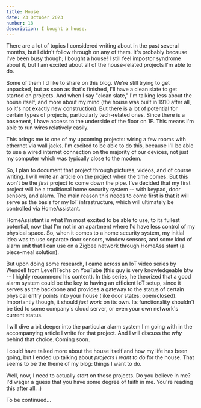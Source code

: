 ```yaml
---
title: House
date: 23 October 2023
number: 18
description: I bought a house.
---
```


There are a lot of topics I considered writing about in the past several months, but I didn't follow through on any of them. It's probably because I've been busy though; I bought a house! I still feel impostor syndrome about it, but I am excited about all of the house-related projects I'm able to do.

Some of them I'd like to share on this blog. We're still trying to get unpacked, but as soon as that's finished, I'll have a clean slate to get started on projects. And when I say "clean slate," I'm talking less about the house itself, and more about my mind (the house was built in 1910 after all, so it's not exactly new construction). But there is a lot of potential for certain types of projects, particularly tech-related ones. Since there is a basement, I have access to the underside of the floor on 1F. This means I'm able to run wires relatively easily.

This brings me to one of my upcoming projects: wiring a few rooms with ethernet via wall jacks. I'm excited to be able to do this, because I'll be able to use a wired internet connection on the majority of our devices, not just my computer which was typically close to the modem.

So, I plan to document that project through pictures, videos, and of course writing. I will write an article on the project when the time comes. But this won't be the *first* project to come down the pipe. I've decided that my first project will be a traditional home security system -- with keypad, door sensors, and alarm. The main reason this needs to come first is that it will serve as the basis for my IoT infrastructure, which will ultimately be controlled via HomeAssistant.

HomeAssistant is what I'm most excited to be able to use, to its fullest potential, now that I'm not in an apartment where I'd have less control of my physical space. So, when it comes to a home security system, my initial idea was to use separate door sensors, window sensors, and some kind of alarm unit that I can use on a Zigbee network through HomeAssistant (a piece-meal solution).

But upon doing some research, I came across an IoT video series by Wendell from Level1Techs on YouTube (this guy is very knowledgeable btw -- I highly recommend his content). In this series, he theorized that a good alarm system could be the key to having an efficient IoT setup, since it serves as the backbone and provides a gateway to the status of certain physical entry points into your house (like door states: open/closed). Importantly though, it should *just work* on its own. Its functionality shouldn't be tied to some company's cloud server, or even your own network's current status.

I will dive a bit deeper into the particular alarm system I'm going with in the accompanying article I write for that project. And I will discuss the *why* behind that choice. Coming soon.

I could have talked more about the house itself and how my life has been going, but I ended up talking about *projects I want to do* for the house. That seems to be the theme of my blog: things I want to do.

Well, now, I need to actually *start* on those projects. Do you believe in me? I'd wager a guess that you have some degree of faith in me. You're reading this after all. :)

To be continued...
